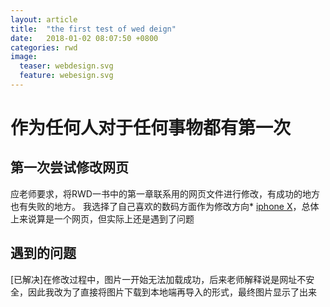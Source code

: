 ```yaml
---
layout: article
title:  "the first test of wed deign"
date:   2018-01-02 08:07:50 +0800
categories: rwd
image:
  teaser: webdesign.svg
  feature: webesign.svg
---
```


# 作为任何人对于任何事物都有第一次

## 第一次尝试修改网页

应老师要求，将RWD一书中的第一章联系用的网页文件进行修改，有成功的地方也有失败的地方。
我选择了自己喜欢的数码方面作为修改方向* [iphone X](https://luo00789.github.io/portfolio/first/index.html)，总体上来说算是一个网页，但实际上还是遇到了问题

## 遇到的问题

[已解决]在修改过程中，图片一开始无法加载成功，后来老师解释说是网址不安全，因此我改为了直接将图片下载到本地端再导入的形式，最终图片显示了出来

